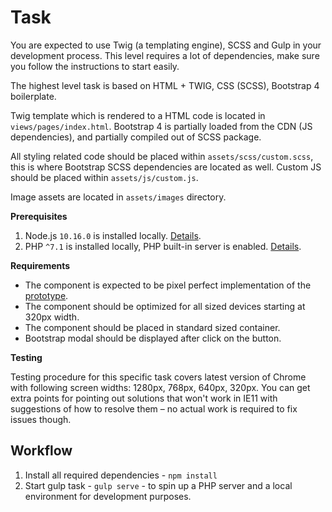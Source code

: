 # Task

You are expected to use Twig (a templating engine), SCSS and Gulp in your development process. This level requires a lot of dependencies, make sure you follow the instructions to start easily.

The highest level task is based on HTML + TWIG, CSS (SCSS), Bootstrap 4 boilerplate.

Twig template which is rendered to a HTML code is located in `views/pages/index.html`. Bootstrap 4 is partially loaded from the CDN (JS dependencies), and partially compiled out of SCSS package.

All styling related code should be placed within `assets/scss/custom.scss`, this is where Bootstrap SCSS dependencies are located as well. Custom JS should be placed within `assets/js/custom.js`.

Image assets are located in `assets/images` directory.

**Prerequisites**

1. Node.js `10.16.0` is installed locally. [Details](https://nodejs.org/en/).
2. PHP `^7.1` is installed locally, PHP built-in server is enabled. [Details](https://www.php.net/manual/en/features.commandline.webserver.php).

**Requirements**

-   The component is expected to be pixel perfect implementation of the [prototype](https://xd.adobe.com/spec/9981f5d9-8668-4cc6-526f-53b0e436b63e-efb0/).
-   The component should be optimized for all sized devices starting at 320px width.
-   The component should be placed in standard sized container.
-   Bootstrap modal should be displayed after click on the button.

**Testing**

Testing procedure for this specific task covers latest version of Chrome with following screen widths: 1280px, 768px, 640px, 320px. You can get extra points for pointing out solutions that won't work in IE11 with suggestions of how to resolve them – no actual work is required to fix issues though.

## Workflow

1. Install all required dependencies - `npm install`
2. Start gulp task - `gulp serve` - to spin up a PHP server and a local environment for development purposes.
